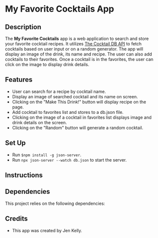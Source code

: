 # My Favorite Cocktails App

## Description

The **My Favorite Cocktails** app is a web application to search and store your favorite cocktail recipes. It utilizes [The Cocktail DB API](https://www.thecocktaildb.com/api.php) to fetch cocktails based on user input or on a random generator. The app will display an image of the drink, its name and recipe. The user can also add cocktails to their favorites. Once a cocktail is in the favorites, the user can click on the image to display drink details.

## Features

- User can search for a recipe by cocktail name.
- Display an image of searched cocktail and its name on screen.
- Clicking on the "Make This Drink!" button will display recipe on the page.
- Add cocktail to favorites list and stores to a db.json file.
- Clicking on the image of a cocktail in favorites list displays image and drink details on the screen.
- Clicking on the "Random" button will generate a random cocktail.

## Set Up

- Run `$npm install -g json-server`.
- Run `npx json-server --watch db.json` to start the server.

## Instructions

## Dependencies

This project relies on the following dependencies:

## Credits

- This app was created by Jen Kelly.
